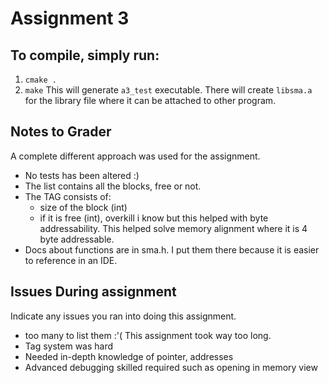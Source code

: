 # Assignment 3

## To compile, simply run:
1. `cmake .`
1. `make`
This will generate `a3_test` executable.
There will create `libsma.a` for the library file where it can be attached to other program.


## Notes to Grader
A complete different approach was used for the assignment.
* No tests has been altered :)
* The list contains all the blocks, free or not.
* The TAG consists of:
    - size of the block (int)
    - if it is free (int), overkill i know but this helped with byte addressability.
This helped solve memory alignment where it is 4 byte addressable.
* Docs about functions are in sma.h. I put them there because it is easier to reference in an IDE.

## Issues During assignment
Indicate any issues you ran into doing this assignment.
* too many to list  them :'( This assignment took way too long.
* Tag system was hard
* Needed in-depth knowledge of pointer, addresses
* Advanced debugging skilled required such as opening in memory view
